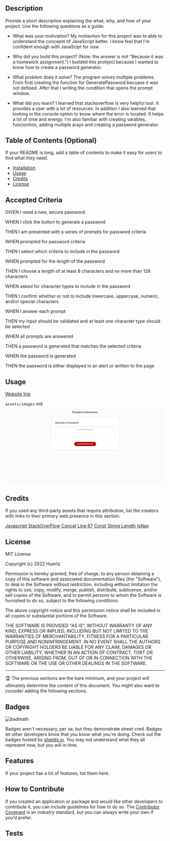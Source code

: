

# <Password Generator Starter Code>

## Description

Provide a short description explaining the what, why, and how of your project. Use the following questions as a guide:

- What was your motivation? 
My motiavtion for this project was to able to understand the concepts of JavaScript better. I know feel that I'm confident enough with JavaScipt for now.

- Why did you build this project? (Note: the answer is not "Because it was a homework assignment.")
I builded this prohject because I wanted to know how to create a password generator. 

- What problem does it solve?
The program solves multiple problems. From first creating the function for GeneratePassword becuase it was not defined. After that 
I writing the condition that opens the prompt window. 

- What did you learn?
I learned that stackoverflow is very helpful tool. It provides a user with a lot of resources. In addition I also learned that looking in the console option to know where the error is located. It helps a lot of time and energy. I'm also familiar with creating varables, funciontion, adding multiple arays and creating a password generator. 

## Table of Contents (Optional)

If your README is long, add a table of contents to make it easy for users to find what they need.

- [Installation](#installation)
- [Usage](#usage)
- [Credits](#credits)
- [License](#license)

## Accepted Criteria 
GIVEN I need a new, secure password

WHEN I click the button to generate a password

THEN I am presented with a series of prompts for password criteria

WHEN prompted for password criteria

THEN I select which criteria to include in the password

WHEN prompted for the length of the password

THEN I choose a length of at least 8 characters and no more than 128 characters

WHEN asked for character types to include in the password

THEN I confirm whether or not to include lowercase, uppercase, numeric, and/or special characters

WHEN I answer each prompt

THEN my input should be validated and at least one character type should be selected

WHEN all prompts are answered

THEN a password is generated that matches the selected criteria

WHEN the password is generated

THEN the password is either displayed in an alert or written to the page

## Usage

  [Website link](https://huertz.github.io/Module-Challenge-3/)

  `assets/images`
   md ![alt text](./docs/Password-Generator.png)

## Credits

If you used any third-party assets that require attribution, list the creators with links to their primary web presence in this section.

[Javascript](https://developer.mozilla.org/en-US/docs/Web/JavaScript)
[StackOverFlow](https://stackoverflow.com/?newreg=3845aed72a0448139a31fd9a28a336ae)
[Concat](https://developer.mozilla.org/en-US/docs/Web/JavaScript/Reference/Global_Objects/Array/concat)
[Line 67](https://stackoverflow.com/questions/45828805/generate-string-characters-in-javascript)
[Const](https://www.w3schools.com/Js/js_const.asp)
[String Length](https://developer.mozilla.org/en-US/docs/Web/JavaScript/Reference/Global_Objects/String/length)
[IsNan](https://developer.mozilla.org/en-US/docs/Web/JavaScript/Reference/Global_Objects/isNaN)


## License

MIT License

Copyright (c) 2022 Huertz

Permission is hereby granted, free of charge, to any person obtaining a copy
of this software and associated documentation files (the "Software"), to deal
in the Software without restriction, including without limitation the rights
to use, copy, modify, merge, publish, distribute, sublicense, and/or sell
copies of the Software, and to permit persons to whom the Software is
furnished to do so, subject to the following conditions:

The above copyright notice and this permission notice shall be included in all
copies or substantial portions of the Software.

THE SOFTWARE IS PROVIDED "AS IS", WITHOUT WARRANTY OF ANY KIND, EXPRESS OR
IMPLIED, INCLUDING BUT NOT LIMITED TO THE WARRANTIES OF MERCHANTABILITY,
FITNESS FOR A PARTICULAR PURPOSE AND NONINFRINGEMENT. IN NO EVENT SHALL THE
AUTHORS OR COPYRIGHT HOLDERS BE LIABLE FOR ANY CLAIM, DAMAGES OR OTHER
LIABILITY, WHETHER IN AN ACTION OF CONTRACT, TORT OR OTHERWISE, ARISING FROM,
OUT OF OR IN CONNECTION WITH THE SOFTWARE OR THE USE OR OTHER DEALINGS IN THE
SOFTWARE.

---

🏆 The previous sections are the bare minimum, and your project will ultimately determine the content of this document. You might also want to consider adding the following sections.

## Badges

![badmath](https://img.shields.io/github/languages/top/lernantino/badmath)

Badges aren't necessary, per se, but they demonstrate street cred. Badges let other developers know that you know what you're doing. Check out the badges hosted by [shields.io](https://shields.io/). You may not understand what they all represent now, but you will in time.

## Features

If your project has a lot of features, list them here.

## How to Contribute

If you created an application or package and would like other developers to contribute it, you can include guidelines for how to do so. The [Contributor Covenant](https://www.contributor-covenant.org/) is an industry standard, but you can always write your own if you'd prefer.

## Tests

